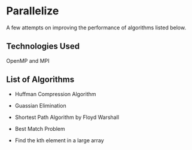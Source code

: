 Parallelize
===========

A few attempts on improving the performance of algorithms listed below.

Technologies Used
-----------------

OpenMP and MPI


List of Algorithms
------------------

+ Huffman Compression Algorithm

+ Guassian Elimination

+ Shortest Path Algorithm by Floyd Warshall

+ Best Match Problem

+ Find the kth element in a large array
